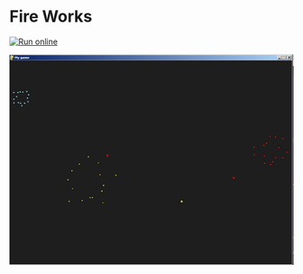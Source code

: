 # Fire Works

[![ Run online ](https://repl.it/badge)](https://repl.it/@chief141/fireworks-pygame)

![Preview](/pics/fireworks-pygame_preview.jpg)
